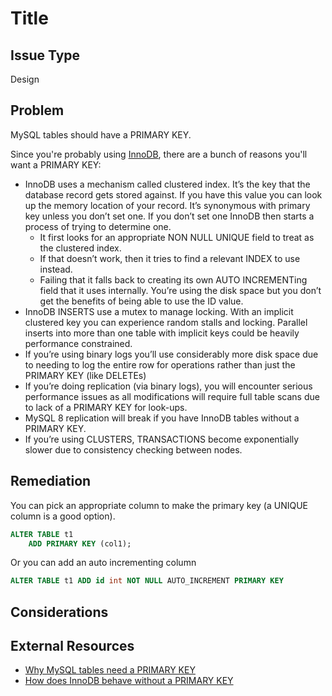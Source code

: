 # Title

## Issue Type

Design

## Problem

MySQL tables should have a PRIMARY KEY.

Since you're probably using [InnoDB](preferred_engine), there are a bunch of reasons you'll want a PRIMARY KEY:

* InnoDB uses a mechanism called clustered index. It’s the key that the database record gets stored against.
  If you have this value you can look up the memory location of your record.
  It’s synonymous with primary key unless you don’t set one.
  If you don’t set one InnoDB then starts a process of trying to determine one.
    * It first looks for an appropriate NON NULL UNIQUE field to treat as the clustered index.
    * If that doesn’t work, then it tries to find a relevant INDEX to use instead.
    * Failing that it falls back to creating its own AUTO INCREMENTing field that it uses internally.
      You’re using the disk space but you don’t get the benefits of being able to use the ID value.
* InnoDB INSERTS use a mutex to manage locking. With an implicit clustered key you can experience random stalls and locking. Parallel inserts into more than one table with implicit keys could be heavily performance constrained.
* If you’re using binary logs you’ll use considerably more disk space due to needing to log the entire row for operations rather than just the PRIMARY KEY (like DELETEs)
* If you’re doing replication (via binary logs), you will encounter serious performance issues as all modifications will require full table scans due to lack of a PRIMARY KEY for look-ups.
* MySQL 8 replication will break if you have InnoDB tables without a PRIMARY KEY.
* If you’re using CLUSTERS, TRANSACTIONS become exponentially slower due to consistency checking between nodes.

## Remediation

You can pick an appropriate column to make the primary key (a UNIQUE column is a good option).

```sql
ALTER TABLE t1
    ADD PRIMARY KEY (col1);
```

Or you can add an auto incrementing column

```sql
ALTER TABLE t1 ADD id int NOT NULL AUTO_INCREMENT PRIMARY KEY
```

## Considerations



## External Resources

* [Why MySQL tables need a PRIMARY KEY](https://federico-razzoli.com/why-mysql-tables-need-a-primary-key)
* [How does InnoDB behave without a PRIMARY KEY](https://blog.jcole.us/2013/05/02/how-does-innodb-behave-without-a-primary-key/)
